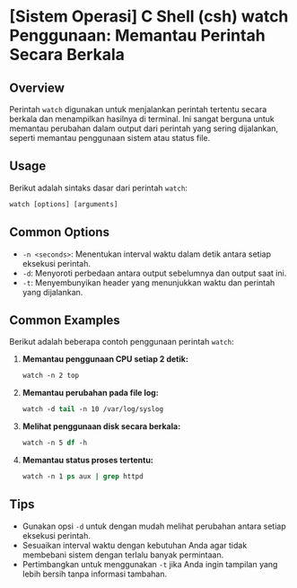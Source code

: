 # [Sistem Operasi] C Shell (csh) watch Penggunaan: Memantau Perintah Secara Berkala

## Overview
Perintah `watch` digunakan untuk menjalankan perintah tertentu secara berkala dan menampilkan hasilnya di terminal. Ini sangat berguna untuk memantau perubahan dalam output dari perintah yang sering dijalankan, seperti memantau penggunaan sistem atau status file.

## Usage
Berikut adalah sintaks dasar dari perintah `watch`:

```csh
watch [options] [arguments]
```

## Common Options
- `-n <seconds>`: Menentukan interval waktu dalam detik antara setiap eksekusi perintah.
- `-d`: Menyoroti perbedaan antara output sebelumnya dan output saat ini.
- `-t`: Menyembunyikan header yang menunjukkan waktu dan perintah yang dijalankan.

## Common Examples
Berikut adalah beberapa contoh penggunaan perintah `watch`:

1. **Memantau penggunaan CPU setiap 2 detik:**
   ```csh
   watch -n 2 top
   ```

2. **Memantau perubahan pada file log:**
   ```csh
   watch -d tail -n 10 /var/log/syslog
   ```

3. **Melihat penggunaan disk secara berkala:**
   ```csh
   watch -n 5 df -h
   ```

4. **Memantau status proses tertentu:**
   ```csh
   watch -n 1 ps aux | grep httpd
   ```

## Tips
- Gunakan opsi `-d` untuk dengan mudah melihat perubahan antara setiap eksekusi perintah.
- Sesuaikan interval waktu dengan kebutuhan Anda agar tidak membebani sistem dengan terlalu banyak permintaan.
- Pertimbangkan untuk menggunakan `-t` jika Anda ingin tampilan yang lebih bersih tanpa informasi tambahan.